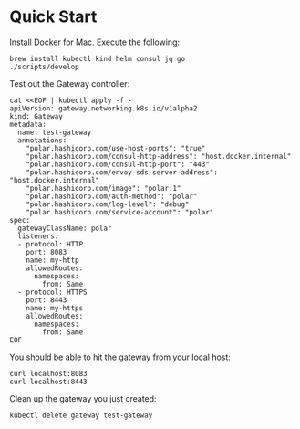 # Quick Start

Install Docker for Mac. Execute the following:

```/bin/bash
brew install kubectl kind helm consul jq go
./scripts/develop
```

Test out the Gateway controller:

```/bin/bash
cat <<EOF | kubectl apply -f -
apiVersion: gateway.networking.k8s.io/v1alpha2
kind: Gateway
metadata:
  name: test-gateway
  annotations:
    "polar.hashicorp.com/use-host-ports": "true"
    "polar.hashicorp.com/consul-http-address": "host.docker.internal"
    "polar.hashicorp.com/consul-http-port": "443"
    "polar.hashicorp.com/envoy-sds-server-address": "host.docker.internal"
    "polar.hashicorp.com/image": "polar:1"
    "polar.hashicorp.com/auth-method": "polar"
    "polar.hashicorp.com/log-level": "debug"
    "polar.hashicorp.com/service-account": "polar"
spec:
  gatewayClassName: polar
  listeners:
  - protocol: HTTP
    port: 8083
    name: my-http
    allowedRoutes:
      namespaces:
        from: Same
  - protocol: HTTPS
    port: 8443
    name: my-https
    allowedRoutes:
      namespaces:
        from: Same
EOF
```

You should be able to hit the gateway from your local host:

```
curl localhost:8083
curl localhost:8443
```

Clean up the gateway you just created:

```
kubectl delete gateway test-gateway
```
